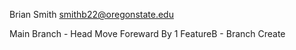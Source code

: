 Brian Smith
smithb22@oregonstate.edu

Main Branch - Head Move Foreward By 1
FeatureB - Branch Create